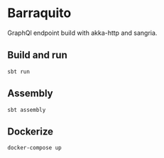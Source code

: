 # Barraquito 

GraphQl endpoint build with akka-http and sangria.

## Build and run

    sbt run

## Assembly

    sbt assembly

## Dockerize

    docker-compose up
